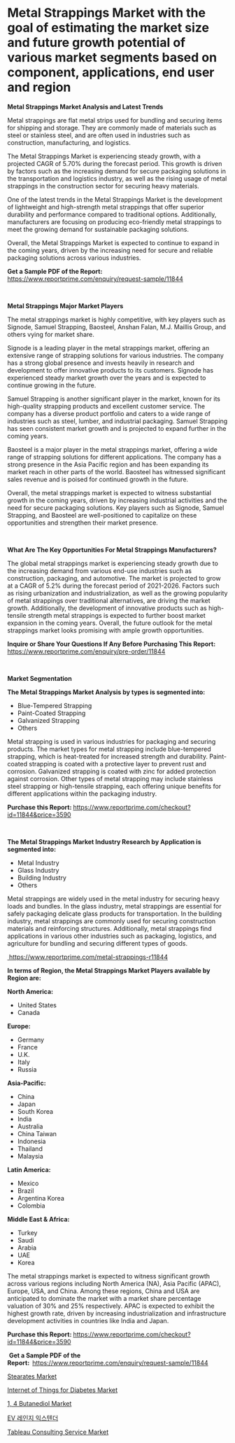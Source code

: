 <p><h1>Metal Strappings Market with the goal of estimating the market size and future growth potential of various market segments based on component, applications, end user and region</h1></p><p><strong>Metal Strappings Market Analysis and Latest Trends</strong></p>
<p><p>Metal strappings are flat metal strips used for bundling and securing items for shipping and storage. They are commonly made of materials such as steel or stainless steel, and are often used in industries such as construction, manufacturing, and logistics.</p><p>The Metal Strappings Market is experiencing steady growth, with a projected CAGR of 5.70% during the forecast period. This growth is driven by factors such as the increasing demand for secure packaging solutions in the transportation and logistics industry, as well as the rising usage of metal strappings in the construction sector for securing heavy materials.</p><p>One of the latest trends in the Metal Strappings Market is the development of lightweight and high-strength metal strappings that offer superior durability and performance compared to traditional options. Additionally, manufacturers are focusing on producing eco-friendly metal strappings to meet the growing demand for sustainable packaging solutions.</p><p>Overall, the Metal Strappings Market is expected to continue to expand in the coming years, driven by the increasing need for secure and reliable packaging solutions across various industries.</p></p>
<p><strong>Get a Sample PDF of the Report:&nbsp;</strong> <a href="https://www.reportprime.com/enquiry/request-sample/11844">https://www.reportprime.com/enquiry/request-sample/11844</a></p>
<p>&nbsp;</p>
<p><strong>Metal Strappings Major Market Players</strong></p>
<p><p>The metal strappings market is highly competitive, with key players such as Signode, Samuel Strapping, Baosteel, Anshan Falan, M.J. Maillis Group, and others vying for market share. </p><p>Signode is a leading player in the metal strappings market, offering an extensive range of strapping solutions for various industries. The company has a strong global presence and invests heavily in research and development to offer innovative products to its customers. Signode has experienced steady market growth over the years and is expected to continue growing in the future.</p><p>Samuel Strapping is another significant player in the market, known for its high-quality strapping products and excellent customer service. The company has a diverse product portfolio and caters to a wide range of industries such as steel, lumber, and industrial packaging. Samuel Strapping has seen consistent market growth and is projected to expand further in the coming years.</p><p>Baosteel is a major player in the metal strappings market, offering a wide range of strapping solutions for different applications. The company has a strong presence in the Asia Pacific region and has been expanding its market reach in other parts of the world. Baosteel has witnessed significant sales revenue and is poised for continued growth in the future.</p><p>Overall, the metal strappings market is expected to witness substantial growth in the coming years, driven by increasing industrial activities and the need for secure packaging solutions. Key players such as Signode, Samuel Strapping, and Baosteel are well-positioned to capitalize on these opportunities and strengthen their market presence.</p></p>
<p>&nbsp;</p>
<p><strong>What Are The Key Opportunities For Metal Strappings Manufacturers?</strong></p>
<p><p>The global metal strappings market is experiencing steady growth due to the increasing demand from various end-use industries such as construction, packaging, and automotive. The market is projected to grow at a CAGR of 5.2% during the forecast period of 2021-2026. Factors such as rising urbanization and industrialization, as well as the growing popularity of metal strappings over traditional alternatives, are driving the market growth. Additionally, the development of innovative products such as high-tensile strength metal strappings is expected to further boost market expansion in the coming years. Overall, the future outlook for the metal strappings market looks promising with ample growth opportunities.</p></p>
<p><strong>Inquire or Share Your Questions If Any Before Purchasing This Report:</strong> <a href="https://www.reportprime.com/enquiry/pre-order/11844">https://www.reportprime.com/enquiry/pre-order/11844</a></p>
<p>&nbsp;</p>
<p><strong>Market Segmentation</strong></p>
<p><strong>The Metal Strappings Market Analysis by types is segmented into:</strong></p>
<p><ul><li>Blue-Tempered Strapping</li><li>Paint-Coated Strapping</li><li>Galvanized Strapping</li><li>Others</li></ul></p>
<p><p>Metal strapping is used in various industries for packaging and securing products. The market types for metal strapping include blue-tempered strapping, which is heat-treated for increased strength and durability. Paint-coated strapping is coated with a protective layer to prevent rust and corrosion. Galvanized strapping is coated with zinc for added protection against corrosion. Other types of metal strapping may include stainless steel strapping or high-tensile strapping, each offering unique benefits for different applications within the packaging industry.</p></p>
<p><strong>Purchase this Report:&nbsp;</strong><a href="https://www.reportprime.com/checkout?id=11844&price=3590">https://www.reportprime.com/checkout?id=11844&price=3590</a></p>
<p>&nbsp;</p>
<p><strong>The Metal Strappings Market Industry Research by Application is segmented into:</strong></p>
<p><ul><li>Metal Industry</li><li>Glass Industry</li><li>Building Industry</li><li>Others</li></ul></p>
<p><p>Metal strappings are widely used in the metal industry for securing heavy loads and bundles. In the glass industry, metal strappings are essential for safely packaging delicate glass products for transportation. In the building industry, metal strappings are commonly used for securing construction materials and reinforcing structures. Additionally, metal strappings find applications in various other industries such as packaging, logistics, and agriculture for bundling and securing different types of goods.</p></p>
<p><a href="https://www.reportprime.com/metal-strappings-r11844">&nbsp;https://www.reportprime.com/metal-strappings-r11844</a></p>
<p><strong>In terms of Region, the Metal Strappings Market Players available by Region are:</strong></p>
<p>
    <p> <strong> North America: </strong>
        <ul>
            <li>United States</li>
            <li>Canada</li>
        </ul>
        </p> 
    <p> <strong> Europe: </strong>
        <ul>
            <li>Germany</li>
            <li>France</li>
            <li>U.K.</li>
            <li>Italy</li>
            <li>Russia</li>
        </ul>
        </p> 
    <p> <strong> Asia-Pacific: </strong>
        <ul>
            <li>China</li>
            <li>Japan</li>
            <li>South Korea</li>
            <li>India</li>
            <li>Australia</li>
            <li>China Taiwan</li>
            <li>Indonesia</li>
            <li>Thailand</li>
            <li>Malaysia</li>
        </ul>
        </p> 
    <p> <strong> Latin America: </strong>
        <ul>
            <li>Mexico</li>
            <li>Brazil</li>
            <li>Argentina Korea</li>
            <li>Colombia</li>
        </ul>
        </p> 
    <p> <strong> Middle East & Africa: </strong>
        <ul>
            <li>Turkey</li>
            <li>Saudi</li>
            <li>Arabia</li>
            <li>UAE</li>
            <li>Korea</li>
        </ul>
    </p>
    </p>
<p><p>The metal strappings market is expected to witness significant growth across various regions including North America (NA), Asia Pacific (APAC), Europe, USA, and China. Among these regions, China and USA are anticipated to dominate the market with a market share percentage valuation of 30% and 25% respectively. APAC is expected to exhibit the highest growth rate, driven by increasing industrialization and infrastructure development activities in countries like India and Japan.</p></p>
<p><strong>Purchase this Report: </strong><a href="https://www.reportprime.com/checkout?id=11844&price=3590">https://www.reportprime.com/checkout?id=11844&price=3590</a></p>
<p>&nbsp;<strong>Get a Sample PDF of the Report:&nbsp;&nbsp;</strong><a href="https://www.reportprime.com/enquiry/request-sample/11844">https://www.reportprime.com/enquiry/request-sample/11844</a></p>
<p><strong></strong></p>
<p><p><a href="https://github.com/markusgodoy/Market-Research-Report-List-4/blob/main/stearates-market.md">Stearates Market</a></p><p><a href="https://issuu.com/reportprime-2/docs/internet-of-things-for-diabetes-market-size-2030.p">Internet of Things for Diabetes Market</a></p><p><a href="https://medium.com/@vrahul.reportprime/1-4-butanediol-market-a-global-and-regional-analysis-focus-on-end-user-product-and-region-2dd1773dc9fc">1, 4 Butanediol Market</a></p><p><a href="https://medium.com/@ieremiapadurariu20221/%EC%A0%84%EA%B8%B0-%EC%9E%90%EB%8F%99%EC%B0%A8-%EB%A0%88%EC%9D%B8%EC%A7%80-%EC%9D%B5%EC%8A%A4%ED%85%90%EB%8D%94-%EC%8B%9C%EC%9E%A5%EC%97%90-%EB%8C%80%ED%95%9C-%ED%86%B5%EC%B0%B0-%EC%8B%9C%EC%9E%A5-%EC%B0%B8%EA%B0%80%EC%9E%90-%EC%8B%9C%EC%9E%A5-%EA%B7%9C%EB%AA%A8-%EC%A7%80%EB%A6%AC%EC%A0%81-%EC%A7%80%EC%97%AD-%EB%B0%8F-%EC%98%88%EC%B8%A1-2024-2031-ba163466d286">EV 레인지 익스텐더</a></p><p><a href="https://www.linkedin.com/pulse/global-tableau-consulting-service-market-size-expected-experience-v84qe">Tableau Consulting Service Market</a></p></p>